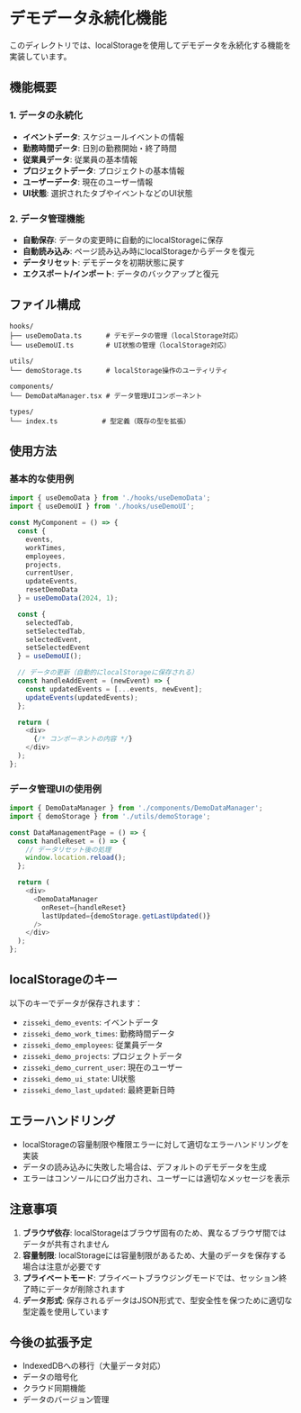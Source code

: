 # デモデータ永続化機能

このディレクトリでは、localStorageを使用してデモデータを永続化する機能を実装しています。

## 機能概要

### 1. データの永続化
- **イベントデータ**: スケジュールイベントの情報
- **勤務時間データ**: 日別の勤務開始・終了時間
- **従業員データ**: 従業員の基本情報
- **プロジェクトデータ**: プロジェクトの基本情報
- **ユーザーデータ**: 現在のユーザー情報
- **UI状態**: 選択されたタブやイベントなどのUI状態

### 2. データ管理機能
- **自動保存**: データの変更時に自動的にlocalStorageに保存
- **自動読み込み**: ページ読み込み時にlocalStorageからデータを復元
- **データリセット**: デモデータを初期状態に戻す
- **エクスポート/インポート**: データのバックアップと復元

## ファイル構成

```
hooks/
├── useDemoData.ts      # デモデータの管理（localStorage対応）
└── useDemoUI.ts        # UI状態の管理（localStorage対応）

utils/
└── demoStorage.ts      # localStorage操作のユーティリティ

components/
└── DemoDataManager.tsx # データ管理UIコンポーネント

types/
└── index.ts           # 型定義（既存の型を拡張）
```

## 使用方法

### 基本的な使用例

```typescript
import { useDemoData } from './hooks/useDemoData';
import { useDemoUI } from './hooks/useDemoUI';

const MyComponent = () => {
  const { 
    events, 
    workTimes, 
    employees, 
    projects, 
    currentUser,
    updateEvents,
    resetDemoData 
  } = useDemoData(2024, 1);

  const { 
    selectedTab, 
    setSelectedTab,
    selectedEvent,
    setSelectedEvent 
  } = useDemoUI();

  // データの更新（自動的にlocalStorageに保存される）
  const handleAddEvent = (newEvent) => {
    const updatedEvents = [...events, newEvent];
    updateEvents(updatedEvents);
  };

  return (
    <div>
      {/* コンポーネントの内容 */}
    </div>
  );
};
```

### データ管理UIの使用例

```typescript
import { DemoDataManager } from './components/DemoDataManager';
import { demoStorage } from './utils/demoStorage';

const DataManagementPage = () => {
  const handleReset = () => {
    // データリセット後の処理
    window.location.reload();
  };

  return (
    <div>
      <DemoDataManager 
        onReset={handleReset}
        lastUpdated={demoStorage.getLastUpdated()}
      />
    </div>
  );
};
```

## localStorageのキー

以下のキーでデータが保存されます：

- `zisseki_demo_events`: イベントデータ
- `zisseki_demo_work_times`: 勤務時間データ
- `zisseki_demo_employees`: 従業員データ
- `zisseki_demo_projects`: プロジェクトデータ
- `zisseki_demo_current_user`: 現在のユーザー
- `zisseki_demo_ui_state`: UI状態
- `zisseki_demo_last_updated`: 最終更新日時

## エラーハンドリング

- localStorageの容量制限や権限エラーに対して適切なエラーハンドリングを実装
- データの読み込みに失敗した場合は、デフォルトのデモデータを生成
- エラーはコンソールにログ出力され、ユーザーには適切なメッセージを表示

## 注意事項

1. **ブラウザ依存**: localStorageはブラウザ固有のため、異なるブラウザ間ではデータが共有されません
2. **容量制限**: localStorageには容量制限があるため、大量のデータを保存する場合は注意が必要です
3. **プライベートモード**: プライベートブラウジングモードでは、セッション終了時にデータが削除されます
4. **データ形式**: 保存されるデータはJSON形式で、型安全性を保つために適切な型定義を使用しています

## 今後の拡張予定

- IndexedDBへの移行（大量データ対応）
- データの暗号化
- クラウド同期機能
- データのバージョン管理 